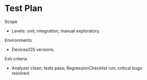 # Test Plan

Scope
- Levels: unit, integration, manual exploratory.

Environments
- Devices/OS versions.

Exit criteria
- Analyzer clean; tests pass; RegressionChecklist run; critical bugs resolved.
